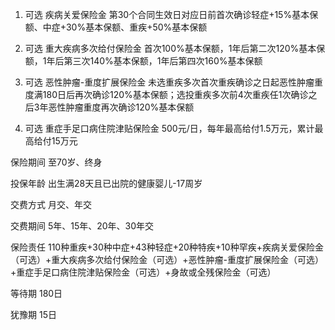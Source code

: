 1. 可选 疾病关爱保险金 第30个合同生效日对应日前首次确诊轻症+15%基本保额、中症+30%基本保额、重疾+50%基本保额

2. 可选 重大疾病多次给付保险金 首次100%基本保额，1年后第二次120%基本保额，1年后第三次140%基本保额，1年后第四次160%基本保额

3. 可选 恶性肿瘤-重度扩展保险金 未选重疾多次首次重疾确诊之日起恶性肿瘤重度满180日后再次确诊120%基本保额；选投重疾多次前4次重疾任1次确诊之后3年恶性肿瘤重度再次确诊120%基本保额

4. 可选 重症手足口病住院津贴保险金 500元/日，每年最高给付1.5万元，累计最高给付15万元

保险期间 至70岁、终身

投保年龄 出生满28天且已出院的健康婴儿-17周岁

交费方式 月交、年交

交费期间 5年、15年、20年、30年交

保险责任 110种重疾+30种中症+43种轻症+20种特疾+10种罕疾+疾病关爱保险金（可选）+重大疾病多次给付保险金（可选）+恶性肿瘤-重度扩展保险金（可选）+重症手足口病住院津贴保险金（可选）+身故或全残保险金（可选）

等待期 180日

犹豫期 15日